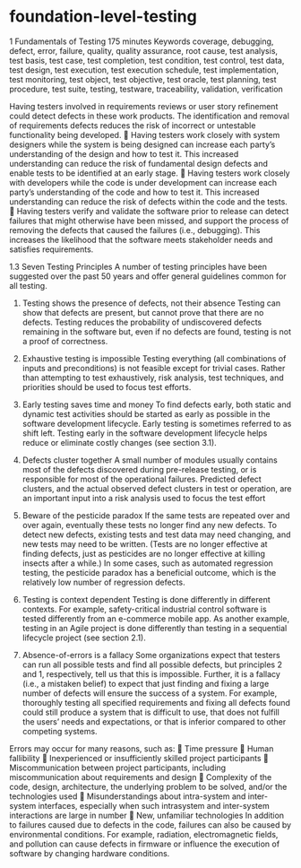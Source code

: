 # foundation-level-testing

1 Fundamentals of Testing 175 minutes
Keywords
coverage, debugging, defect, error, failure, quality, quality assurance, root cause, test analysis, test basis,
test case, test completion, test condition, test control, test data, test design, test execution, test execution
schedule, test implementation, test monitoring, test object, test objective, test oracle, test planning, test
procedure, test suite, testing, testware, traceability, validation, verification 



Having testers involved in requirements reviews or user story refinement could detect defects in
these work products. The identification and removal of requirements defects reduces the risk of
incorrect or untestable functionality being developed.
 Having testers work closely with system designers while the system is being designed can
increase each party’s understanding of the design and how to test it. This increased
understanding can reduce the risk of fundamental design defects and enable tests to be identified
at an early stage.
 Having testers work closely with developers while the code is under development can increase
each party’s understanding of the code and how to test it. This increased understanding can
reduce the risk of defects within the code and the tests.
 Having testers verify and validate the software prior to release can detect failures that might
otherwise have been missed, and support the process of removing the defects that caused the
failures (i.e., debugging). This increases the likelihood that the software meets stakeholder needs
and satisfies requirements.

1.3 Seven Testing Principles
A number of testing principles have been suggested over the past 50 years and offer general guidelines
common for all testing.
1. Testing shows the presence of defects, not their absence
Testing can show that defects are present, but cannot prove that there are no defects. Testing reduces
the probability of undiscovered defects remaining in the software but, even if no defects are found, testing
is not a proof of correctness.
2. Exhaustive testing is impossible
Testing everything (all combinations of inputs and preconditions) is not feasible except for trivial cases.
Rather than attempting to test exhaustively, risk analysis, test techniques, and priorities should be used to
focus test efforts.
3. Early testing saves time and money
To find defects early, both static and dynamic test activities should be started as early as possible in the
software development lifecycle. Early testing is sometimes referred to as shift left. Testing early in the
software development lifecycle helps reduce or eliminate costly changes (see section 3.1).
4. Defects cluster together
A small number of modules usually contains most of the defects discovered during pre-release testing, or
is responsible for most of the operational failures. Predicted defect clusters, and the actual observed
defect clusters in test or operation, are an important input into a risk analysis used to focus the test effort

5. Beware of the pesticide paradox
If the same tests are repeated over and over again, eventually these tests no longer find any new defects.
To detect new defects, existing tests and test data may need changing, and new tests may need to be
written. (Tests are no longer effective at finding defects, just as pesticides are no longer effective at killing
insects after a while.) In some cases, such as automated regression testing, the pesticide paradox has a
beneficial outcome, which is the relatively low number of regression defects.
6. Testing is context dependent
Testing is done differently in different contexts. For example, safety-critical industrial control software is
tested differently from an e-commerce mobile app. As another example, testing in an Agile project is done
differently than testing in a sequential lifecycle project (see section 2.1).
7. Absence-of-errors is a fallacy
Some organizations expect that testers can run all possible tests and find all possible defects, but
principles 2 and 1, respectively, tell us that this is impossible. Further, it is a fallacy (i.e., a mistaken belief)
to expect that just finding and fixing a large number of defects will ensure the success of a system. For
example, thoroughly testing all specified requirements and fixing all defects found could still produce a
system that is difficult to use, that does not fulfill the users’ needs and expectations, or that is inferior
compared to other competing systems. 


Errors may occur for many reasons, such as:
 Time pressure
 Human fallibility
 Inexperienced or insufficiently skilled project participants
 Miscommunication between project participants, including miscommunication about requirements
and design
 Complexity of the code, design, architecture, the underlying problem to be solved, and/or the
technologies used
 Misunderstandings about intra-system and inter-system interfaces, especially when such intrasystem and inter-system interactions are large in number
 New, unfamiliar technologies
In addition to failures caused due to defects in the code, failures can also be caused by environmental
conditions. For example, radiation, electromagnetic fields, and pollution can cause defects in firmware or
influence the execution of software by changing hardware conditions.
